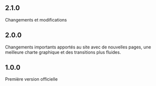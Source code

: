 ## 2.1.0 
Changements et modifications
## 2.0.0
Changements importants apportés au site avec de nouvelles pages, une meilleure charte graphique et des transitions plus fluides.
## 1.0.0
Première version officielle

